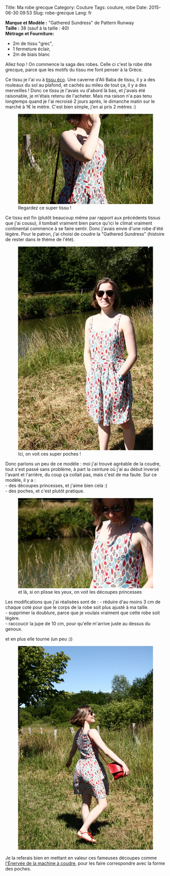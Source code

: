 Title: Ma robe grecque
Category: Couture
Tags: couture, robe
Date: 2015-06-30 09:53
Slug: robe-grecque
Lang: fr

**Marque et Modèle :** "Gathered Sundress" de Pattern Runway <br>
**Taille :** 38  (sauf à la taille : 40) <br>
**Métrage et Fourniture:** <br>
- 2m de tissu "grec", <br>
- 1 fermeture éclair, <br>
- 2m de biais blanc

Allez hop ! On commence la saga des robes. Celle ci c'est la robe dite grecque, parce que les motifs du tissu me font penser à la Grèce.

Ce tissu je l'ai vu à [tissu éco](http://www.tissu-eco.com/). Une caverne d'Ali Baba de tissu, il y a des rouleaux du sol au plafond, et cachés au mileu de tout ça, il y a des merveilles ! 
Donc ce tissu je l'avais vu d'abord là bas, et j'avais été raisonable, je m'étais retenu de l'acheter. Mais ma raison n'a pas tenu longtemps quand je l'ai recroisé 2 jours après, le dimanche matin sur le marché à 1€ le mètre. C'est bien simple, j'en ai pris 2 mètres :)

<figure>
	<img src="images/robe_grecque_1.JPG" alt="robe grecque 1">
	<figcaption> Regardez ce super tissu !</figcaption>
</figure>

Ce tissu est fin (plutôt beaucoup même par rapport aux précédents tissus que j'ai cousu), il tombait vraiment bien parce qu'ici le climat vraiment continental commence à se faire sentir. 
Donc j'avais envie d'une robe d'été légère. Pour le patron, j'ai choisi de coudre la "Gathered Sundress" (histoire de rester dans le thème de l'été). 

<figure>
	<img src="images/robe_grecque_3.JPG" alt="robe grecque 2">
	<figcaption> Ici, on voit ces super poches !</figcaption>
</figure>
Donc parlons un peu de ce modèle :
moi j'ai trouvé agréable de la coudre, tout s'est passé sans problème, à part la ceinture où j'ai au début inversé l'avant et l'arrière, du coup ça collait pas, mais c'est de ma faute.
Sur ce modèle, il y a  : <br>
- des découpes princesses, et j'aime bien cela :) <br>
- des poches, et c'est plutôt pratique. <br>




<figure>
	<img src="images/robe_grecque_4.JPG" alt="robe grecque 3">
	<figcaption> et là, si on plisse les yeux, on voit les découpes princesses</figcaption>
</figure>
Les modifications que j'ai réalisées sont de : 
- réduire d'au moins 3 cm de chaque coté pour que le corps de la robe soit plus ajusté à ma taille. <br>
- supprimer la doublure, parce que je voulais vraiment que cette robe soit légère. <br>
- raccoucir la jupe de 10 cm, pour qu'elle m'arrive juste au dessus du genoux. <br>


 et en plus elle tourne (un peu :))

 <figure>
	<img src="images/robe_grecque_2.JPG" alt="robe grecque 4">
</figure>

Je la referais bien en mettant en valeur ces fameuses découpes comme [l'Énervée de la machine à coudre](http://lenerveedelamachineacoudre.blogspot.fr/2015/05/retrospective-davril-3-gathered-sundress.html), pour les faire correspondre avec la forme des poches.